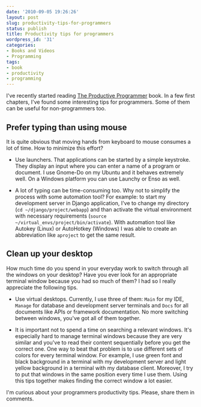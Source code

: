 ```yaml
---
date: '2010-09-05 19:26:26'
layout: post
slug: productivity-tips-for-programmers
status: publish
title: Productivity tips for programmers
wordpress_id: '31'
categories:
- Books and Videos
- Programming
tags:
- book
- productivity
- programming
---
```


I've recently started reading [The Productive Programmer](http://www.amazon.com/exec/obidos/ASIN/0596519788) book. In a few first chapters, I've found some interesting tips for programmers. Some of them can be useful for non-programmers too.




## Prefer typing than using mouse




It is quite obvious that moving hands from keyboard to mouse consumes a lot of time. How to minimize this effort?






  * Use launchers. That applications can be started by a simple keystroke. They display an input where you can enter a name of a program or document. I use Gnome-Do on my Ubuntu and it behaves extremely well. On a Windows platform you can use Launchy or Enso as well.


  * A lot of typing can be time-consuming too. Why not to simplify the process with some automation tool? For example: to start my development server in Django application, I've to change my directory (`cd ~/django/project/webapp`) and than activate the virtual environment with necessary requirements (`source ~/virtual_envs/project/bin/activate`). With automation tool like Autokey (Linux) or AutoHotkey (Windows) I was able to create an abbreviation like `aproject` to get the same result.




## Clean up your desktop




How much time do you spend in your everyday work to switch through all the windows on your desktop? Have you ever look for an appropriate terminal window because you had so much of them? I had so I really appreciate the following tips.






  * Use virtual desktops. Currently, I use three of them: `Main` for my IDE, `Manage` for database and development server terminals and `Docs` for all documents like APIs or framework documentation. No more switching between windows, you've got all of them together.


  * It is important not to spend a time on searching a relevant windows. It's especially hard to manage terminal windows because they are very similar and you've to read their content sequentially before you get the correct one. One way to beat that problem is to use different sets of colors for every terminal window. For example, I use green font and black background in a terminal with my development server and light yellow background in a terminal with my database client. Moreover, I try to put that windows in the same position every time I use them. Using this tips together makes finding the correct window a lot easier.




I'm curious about your programmers productivity tips. Please, share them in comments.
